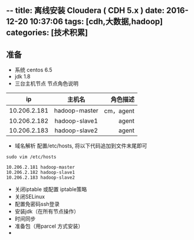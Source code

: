 --
title: 离线安装 Cloudera ( CDH 5.x )
date: 2016-12-20 10:37:06
tags: [cdh,大数据,hadoop]
categories: [技术积累]
---
## 准备
- 系统 centos 6.5
- jdk 1.8
- 三台主机节点
    节点角色说明

| ip                  | 主机名                 | 角色描述     |
| --------------|:------------------:| ------------:|
| 10.206.2.181 | hadoop-master | cm，agent  |
| 10.206.2.182 | hadoop-slave1  | agent          |
| 10.206.2.183 | hadoop-slave2  | agent          |

- 域名解析
配置/etc/hosts, 将以下代码追加到文件末尾即可
```
sudo vim /etc/hosts
```
```
10.206.2.181 hadoop-master 
10.206.2.182 hadoop-slave1
10.206.2.183 hadoop-slave2
```
- 关闭iptable 或配置 iptable策略
- 关闭SELinux
- 配置免密码ssh登录
- 安装jdk（在所有节点操作）
- 时间同步
- 准备包（用parcel 方式安装）
- 
